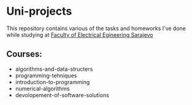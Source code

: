 # Uni-projects

This repository contains various of the tasks and homeworks  I've done while studying at
[Faculty of Electrical Egineering Sarajevo](http://www.etf.unsa.ba/)
## Courses:

* algorithms-and-data-structers
* programming-tehniques
* introduction-to-programming
* numerical-algorithms
* devolopement-of-software-solutions

## 
